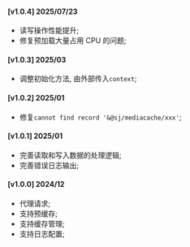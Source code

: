 #### [v1.0.4] 2025/07/23
- 读写操作性能提升;
- 修复预加载大量占用 CPU 的问题;

#### [v1.0.3] 2025/03
- 调整初始化方法, 由外部传入`context`;

#### [v1.0.2] 2025/01
- 修复`cannot find record '&@sj/mediacache/xxx'`;

#### [v1.0.1] 2025/01
- 完善读取和写入数据的处理逻辑;
- 完善错误日志输出;

#### [v1.0.0] 2024/12
- 代理请求;
- 支持预缓存;
- 支持缓存管理;
- 支持日志配置;